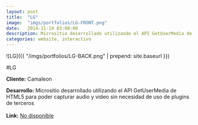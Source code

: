 ```yaml
---
layout:	post
title:	"LG"
image:	"imgs/portfolios/LG-FRONT.png"
date:   2014-11-19 03:00:00
description: Micrositio desarrollado utilizando el API GetUserMedia de HTML5 para poder capturar audio y video sin necesidad de uso de plugins de terceros
categories: website, interactivo
---
```

![LG]({{ "/imgs/portfolios/LG-BACK.png" | prepend: site.baseurl }})

#LG

**Cliente:** Camaleon

**Desarrollo:** Micrositio desarrollado utilizando el API GetUserMedia de HTML5 para poder capturar audio y video sin necesidad de uso de plugins de terceros
<br><br>
**Link:**
<a class="link" href="#" target="blank"> No disponible</a>